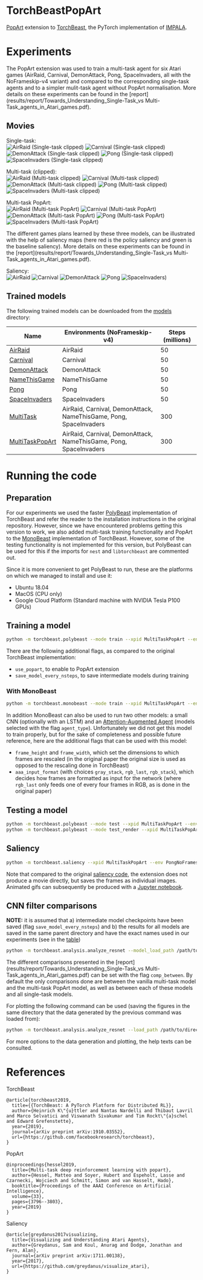 # TorchBeastPopArt
[PopArt](https://arxiv.org/abs/1809.04474) extension to [TorchBeast](https://github.com/facebookresearch/torchbeast), the PyTorch implementation of [IMPALA](https://github.com/deepmind/scalable_agent).

# Experiments
The PopArt extension was used to train a multi-task agent for six Atari games (AirRaid, Carnival, DemonAttack, Pong, SpaceInvaders, all with the NoFrameskip-v4 variant) and compared to the corresponding single-task agents and to a simpler mulit-task agent without PopArt normalisation. More details on these experiments can be found in the [report](results/report/Towards_Understanding_Single-Task_vs Multi-Task_agents_in_Atari_games.pdf).

## Movies

Single-task:  
![AirRaid (Single-task clipped)](movies/AirRaid_050009600_AirRaidNoFrameskip-v4.gif)
![Carnival (Single-task clipped)](movies/Carnival_050002560_CarnivalNoFrameskip-v4.gif)
![DemonAttack (Single-task clipped)](movies/DemonAttack_050001280_DemonAttackNoFrameskip-v4.gif)
![Pong (Single-task clipped)](movies/Pong_050013440_PongNoFrameskip-v4.gif)
![SpaceInvaders (Single-task clipped)](movies/SpaceInvaders_050001280_SpaceInvadersNoFrameskip-v4.gif)
  
Multi-task (clipped):  
![AirRaid (Multi-task clipped)](movies/MultiTask_300014720_AirRaidNoFrameskip-v4.gif)
![Carnival (Multi-task clipped)](movies/MultiTask_300014720_CarnivalNoFrameskip-v4.gif)
![DemonAttack (Multi-task clipped)](movies/MultiTask_300014720_DemonAttackNoFrameskip-v4.gif)
![Pong (Multi-task clipped)](movies/MultiTask_300014720_PongNoFrameskip-v4.gif)
![SpaceInvaders (Multi-task clipped)](movies/MultiTask_300014720_SpaceInvadersNoFrameskip-v4.gif)
  
Multi-task PopArt:  
![AirRaid (Multi-task PopArt)](movies/MultiTaskPopart_300010240_AirRaidNoFrameskip-v4.gif)
![Carnival (Multi-task PopArt)](movies/MultiTaskPopart_300010240_CarnivalNoFrameskip-v4.gif)
![DemonAttack (Multi-task PopArt)](movies/MultiTaskPopart_300010240_DemonAttackNoFrameskip-v4.gif)
![Pong (Multi-task PopArt)](movies/MultiTaskPopart_300010240_PongNoFrameskip-v4.gif)
![SpaceInvaders (Multi-task PopArt)](movies/MultiTaskPopart_300010240_SpaceInvadersNoFrameskip-v4.gif)

The different games plans learned by these three models, can be illustrated with the help of saliency maps (here red is the policy saliency and green is the baseline saliency). More details on these experiments can be found in the [report](results/report/Towards_Understanding_Single-Task_vs Multi-Task_agents_in_Atari_games.pdf).

Saliency:  
![AirRaid](movies/Saliency_AirRaidNoFrameskip-v4.gif)
![Carnival](movies/Saliency_CarnivalNoFrameskip-v4.gif)
![DemonAttack](movies/Saliency_DemonAttackNoFrameskip-v4.gif)
![Pong](movies/Saliency_PongNoFrameskip-v4.gif)
![SpaceInvaders)](movies/Saliency_SpaceInvadersNoFrameskip-v4.gif)


## Trained models
The following trained models can be downloaded from the [models](models/) directory:

| Name | Environments (NoFrameskip-v4) | Steps (millions) |
| ---- |------------- | ---------------- |
| [AirRaid](models/AirRaid) | AirRaid | 50 |
| [Carnival](models/Carnival) | Carnival  | 50 |
| [DemonAttack](models/DemonAttack) | DemonAttack | 50 |
| [NameThisGame](models/NameThisGame) | NameThisGame | 50 |
| [Pong](models/Pong) | Pong | 50 |
| [SpaceInvaders](models/SpaceInvaders) | SpaceInvaders | 50 |
| [MultiTask](models/MultiTask) | AirRaid, Carnival, DemonAttack, NameThisGame, Pong, SpaceInvaders | 300 |
| [MultiTaskPopArt](models/MultiTaskPopArt) | AirRaid, Carnival, DemonAttack, NameThisGame, Pong, SpaceInvaders | 300 |


# Running the code
## Preparation
For our experiments we used the faster [PolyBeast](https://github.com/facebookresearch/torchbeast#faster-version-polybeast) implementation of TorchBeast and refer the reader to the installation instructions in the original repository. However, since we have encountered problems getting this version to work, we also added multi-task training functionality and PopArt to the [MonoBeast](https://github.com/facebookresearch/torchbeast#getting-started-monobeast) implementation of TorchBeast. However, some of the testing functionality is not implemented for this version, but PolyBeast can be used for this if the imports for `nest` and `libtorchbeast` are commented out.

Since it is more convenient to get PolyBeast to run, these are the platforms on which we managed to install and use it:
- Ubuntu 18.04
- MacOS (CPU only)
- Google Cloud Platform (Standard machine with NVIDIA Tesla P100 GPUs)

## Training a model
```bash
python -m torchbeast.polybeast --mode train --xpid MultiTaskPopArt --env AirRaidNoFrameskip-v4,CarnivalNoFrameskip-v4,DemonAttackNoFrameskip-v4,NameThisGameNoFrameskip-v4,PongNoFrameskip-v4,SpaceInvadersNoFrameskip-v4 --total_steps 300000000 --use_popart
```
There are the following additional flags, as compared to the original TorchBeast implementation:
- `use_popart`, to enable to PopArt extension
- `save_model_every_nsteps`, to save intermediate models during training

### With MonoBeast
```bash
python -m torchbeast.monobeast --mode train --xpid MultiTaskPopArt --env AirRaidNoFrameskip-v4,CarnivalNoFrameskip-v4,DemonAttackNoFrameskip-v4,NameThisGameNoFrameskip-v4,PongNoFrameskip-v4,SpaceInvadersNoFrameskip-v4 --total_steps 300000000 --use_popart
```

In addition MonoBeast can also be used to run two other models: a small CNN (optionally with an LSTM) and an [Attention-Augmented Agent](https://arxiv.org/abs/1906.02500) (models selected with the flag `agent_type`). Unfortunately we did not get this model to train properly, but for the sake of completeness and possible future reference, here are the additional flags that can be used with this model:
- `frame_height` and `frame_width`, which set the dimensions to which frames are rescaled (in the original paper the original size is used as opposed to the rescaling done in TorchBeast)
- `aaa_input_format` (with choices `gray_stack`, `rgb_last`, `rgb_stack`), which decides how frames are formatted as input for the network (where `rgb_last` only feeds one of every four frames in RGB, as is done in the original paper)

## Testing a model
```bash
python -m torchbeast.polybeast --mode test --xpid MultiTaskPopArt --env PongNoFrameskip-v4 --savedir=./models
python -m torchbeast.polybeast --mode test_render --xpid MultiTaskPopArt --env PongNoFrameskip-v4 --savedir=./models
```

## Saliency
```bash
python -m torchbeast.saliency --xpid MultiTaskPopArt --env PongNoFrameskip-v4 --first_frame 0 --num_frames 100 --savedir=./models
```
Note that compared to the original [saliency code](https://github.com/greydanus/visualize_atari), the extension does not produce a movie directly, but saves the frames as individual images. Animated gifs can subsequently be produced with a [Jupyter notebook](results/movies.ipynb).

## CNN filter comparisons
**NOTE:** it is assumed that a) intermediate model checkpoints have been saved (flag `save_model_every_nsteps`) and b) the results for all models are saved in the same parent directory and have the exact names used in our experiments (see in the [table](https://github.com/aluscher/torchbeastpopart#trained-models))
```bash
python -m torchbeast.analysis.analyze_resnet --model_load_path /path/to/directory --mode filter_comp --comp_num_models 10
```
The different comparisons presented in the [report](results/report/Towards_Understanding_Single-Task_vs Multi-Task_agents_in_Atari_games.pdf) can be set with the flag `comp_between`. By default the only comparisons done are between the vanilla multi-task model and the multi-task PopArt model, as well as between each of these models and all single-task models.

For plotting the following command can be used (saving the figures in the same directory that the data generated by the previous command was loaded from):
```bash
python -m torchbeast.analysis.analyze_resnet --load_path /path/to/directory --mode filter_comp_plot --save_figures
```
For more options to the data generation and plotting, the help texts can be consulted.

# References
TorchBeast
```
@article{torchbeast2019,
  title={{TorchBeast: A PyTorch Platform for Distributed RL}},
  author={Heinrich K\"{u}ttler and Nantas Nardelli and Thibaut Lavril and Marco Selvatici and Viswanath Sivakumar and Tim Rockt\"{a}schel and Edward Grefenstette},
  year={2019},
  journal={arXiv preprint arXiv:1910.03552},
  url={https://github.com/facebookresearch/torchbeast},
}
```

PopArt
```
@inproceedings{hessel2019,
  title={Multi-task deep reinforcement learning with popart},
  author={Hessel, Matteo and Soyer, Hubert and Espeholt, Lasse and Czarnecki, Wojciech and Schmitt, Simon and van Hasselt, Hado},
  booktitle={Proceedings of the AAAI Conference on Artificial Intelligence},
  volume={33},
  pages={3796--3803},
  year={2019}
}
```

Saliency
```
@article{greydanus2017visualizing,
  title={Visualizing and Understanding Atari Agents},
  author={Greydanus, Sam and Koul, Anurag and Dodge, Jonathan and Fern, Alan},
  journal={arXiv preprint arXiv:1711.00138},
  year={2017},
  url={https://github.com/greydanus/visualize_atari},
}
```
